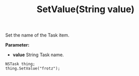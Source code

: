 ﻿---
uid: crmscript_ref_NSTask_SetValue
title: SetValue(String value)
intellisense: NSTask.SetValue
keywords: NSTask, SetValue
so.topic: reference
---

Set the name of the Task item.

**Parameter:** 
 - **value** String Task name.

```crmscript
NSTask thing;
thing.SetValue("frotz");
```

